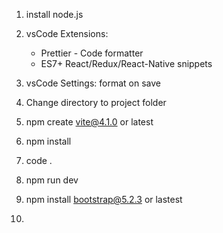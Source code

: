 1. install node.js
2. vsCode Extensions:
    - Prettier - Code formatter
    - ES7+ React/Redux/React-Native snippets

3. vsCode Settings: format on save
4. Change directory to project folder
5. npm create vite@4.1.0 or latest
6. npm install
7. code .
8. npm run dev
9. npm install bootstrap@5.2.3 or lastest
10. 
